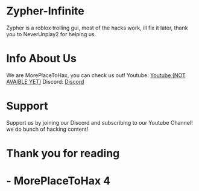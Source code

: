 # Zypher-Infinite
Zypher is a roblox trolling gui, most of the hacks work, ill fix it later, thank you to NeverUnplay2 for helping us.
# Info About Us
We are MorePlaceToHax, you can check us out!
Youtube: [Youtube (NOT AVAIBLE YET)](https://www.youtube.com/channel/UCkReo_AN4Uh-gAKtFV6T9-Q)
Discord: [Discord](discord.gg/invite/Np2N7uRZtz)
# Support
Support us by joining our Discord and subscribing to our Youtube Channel!
we do bunch of hacking content!

# Thank you for reading
# - MorePlaceToHax 4
